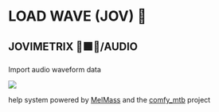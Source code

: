 
# LOAD WAVE (JOV) 🎼
## JOVIMETRIX 🔺🟩🔵/AUDIO
<p>Import audio waveform data</p>

![](https://raw.githubusercontent.com/Amorano/Jovimetrix-examples/master/node/LOAD%20WAVE/LOAD%20WAVE.gif)

help system powered by [MelMass](https://github.com/melMass) and the [comfy_mtb](https://github.com/melMass/comfy_mtb) project
